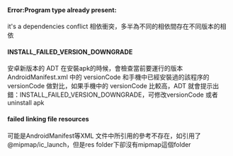 


#### Error:Program type already present:
it's a dependencies conflict 相依衝突，多半為不同的相依間存在不同版本的相依

#### INSTALL_FAILED_VERSION_DOWNGRADE
安卓新版本的 ADT 在安裝apk的時候，會檢查當前要運行的版本 AndroidManifest.xml 中的 versionCode 和手機中已經安裝過的該程序的 versionCode 做對比，如果手機中的 versionCode 比較高，ADT 就會提示出錯：INSTALL_FAILED_VERSION_DOWNGRADE，可修改versionCode 或者uninstall apk

#### failed linking file resources
可能是AndroidManifest等XML 文件中所引用的參考不存在，如引用了@mipmap/ic_launch，但是res folder下卻沒有mipmap這個folder

###
<!--stackedit_data:
eyJoaXN0b3J5IjpbMTQyNzIzMDE1XX0=
-->